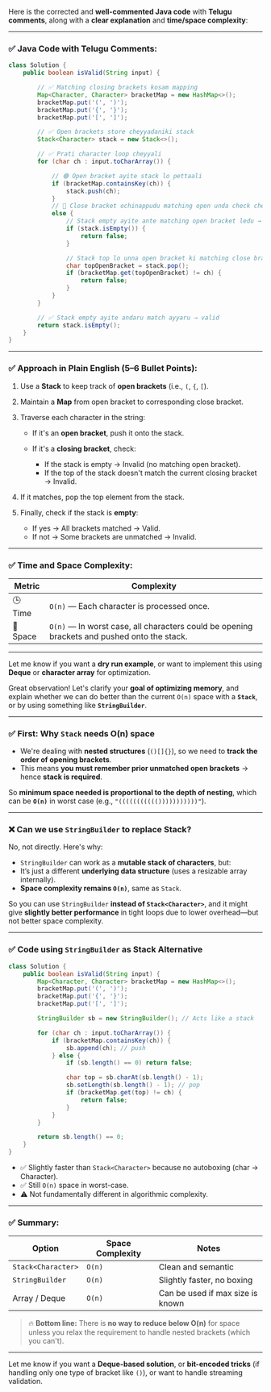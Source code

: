 Here is the corrected and **well-commented Java code** with **Telugu comments**, along with a **clear explanation** and **time/space complexity**:

---

### ✅ Java Code with Telugu Comments:

```java
class Solution {
    public boolean isValid(String input) {

        // ✅ Matching closing brackets kosam mapping
        Map<Character, Character> bracketMap = new HashMap<>();
        bracketMap.put('(', ')');
        bracketMap.put('{', '}');
        bracketMap.put('[', ']');

        // ✅ Open brackets store cheyyadaniki stack
        Stack<Character> stack = new Stack<>();

        // ✅ Prati character loop cheyyali
        for (char ch : input.toCharArray()) {

            // 🟢 Open bracket ayite stack lo pettaali
            if (bracketMap.containsKey(ch)) {
                stack.push(ch);
            } 
            // 🔴 Close bracket ochinappudu matching open unda check cheyyali
            else {
                // Stack empty ayite ante matching open bracket ledu → invalid
                if (stack.isEmpty()) {
                    return false;
                }

                // Stack top lo unna open bracket ki matching close bracket unda check cheyyali
                char topOpenBracket = stack.pop();
                if (bracketMap.get(topOpenBracket) != ch) {
                    return false;
                }
            }
        }

        // ✅ Stack empty ayite andaru match ayyaru → valid
        return stack.isEmpty();
    }
}
```

---

### ✅ Approach in Plain English (5–6 Bullet Points):

1. Use a **Stack** to keep track of **open brackets** (i.e., `(`, `{`, `[`).
2. Maintain a **Map** from open bracket to corresponding close bracket.
3. Traverse each character in the string:

   * If it's an **open bracket**, push it onto the stack.
   * If it's a **closing bracket**, check:

     * If the stack is empty → Invalid (no matching open bracket).
     * If the top of the stack doesn't match the current closing bracket → Invalid.
4. If it matches, pop the top element from the stack.
5. Finally, check if the stack is **empty**:

   * If yes → All brackets matched → Valid.
   * If not → Some brackets are unmatched → Invalid.

---

### ✅ Time and Space Complexity:

| Metric   | Complexity                                                                                  |
| -------- | ------------------------------------------------------------------------------------------- |
| 🕒 Time  | `O(n)` — Each character is processed once.                                                  |
| 🧠 Space | `O(n)` — In worst case, all characters could be opening brackets and pushed onto the stack. |

---

Let me know if you want a **dry run example**, or want to implement this using **Deque** or **character array** for optimization.





Great observation! Let's clarify your **goal of optimizing memory**, and explain whether we can do better than the current `O(n)` space with a **`Stack`**, or by using something like **`StringBuilder`**.

---

### ✅ First: Why `Stack` needs O(n) space

* We're dealing with **nested structures** (`()[]{}`), so we need to **track the order of opening brackets**.
* This means **you must remember prior unmatched open brackets** → hence **stack is required**.

So **minimum space needed is proportional to the depth of nesting**, which can be **`O(n)`** in worst case (e.g., `"((((((((((()))))))))))"`).

---

### ❌ Can we use `StringBuilder` to replace Stack?

No, not directly. Here's why:

* `StringBuilder` can work as a **mutable stack of characters**, but:
* It’s just a different **underlying data structure** (uses a resizable array internally).
* **Space complexity remains `O(n)`**, same as `Stack`.

So you can use `StringBuilder` **instead of `Stack<Character>`**, and it might give **slightly better performance** in tight loops due to lower overhead—but not better space complexity.

---

### ✅ Code using `StringBuilder` as Stack Alternative

```java
class Solution {
    public boolean isValid(String input) {
        Map<Character, Character> bracketMap = new HashMap<>();
        bracketMap.put('(', ')');
        bracketMap.put('{', '}');
        bracketMap.put('[', ']');

        StringBuilder sb = new StringBuilder(); // Acts like a stack

        for (char ch : input.toCharArray()) {
            if (bracketMap.containsKey(ch)) {
                sb.append(ch); // push
            } else {
                if (sb.length() == 0) return false;

                char top = sb.charAt(sb.length() - 1);
                sb.setLength(sb.length() - 1); // pop
                if (bracketMap.get(top) != ch) {
                    return false;
                }
            }
        }

        return sb.length() == 0;
    }
}
```

* ✅ Slightly faster than `Stack<Character>` because no autoboxing (char → Character).
* ✅ Still `O(n)` space in worst-case.
* ⚠️ Not fundamentally different in algorithmic complexity.

---

### ✅ Summary:

| Option             | Space Complexity | Notes                            |
| ------------------ | ---------------- | -------------------------------- |
| `Stack<Character>` | `O(n)`           | Clean and semantic               |
| `StringBuilder`    | `O(n)`           | Slightly faster, no boxing       |
| Array / Deque      | `O(n)`           | Can be used if max size is known |

> 🔥 **Bottom line:** There is **no way to reduce below O(n)** for space unless you relax the requirement to handle nested brackets (which you can't).

---

Let me know if you want a **Deque-based solution**, or **bit-encoded tricks** (if handling only one type of bracket like `()`), or want to handle streaming validation.






